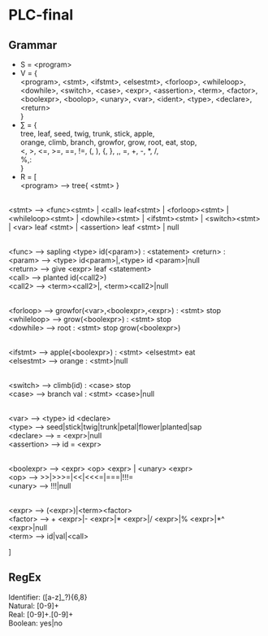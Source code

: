 # PLC-final
## Grammar
- S = \<program>
- V = { 
    <br>\<program>, \<stmt>, \<ifstmt>, \<elsestmt>, \<forloop>, \<whileloop>, \<dowhile>, \<switch>, \<case>, \<expr>, \<assertion>, \<term>, \<factor>, \<boolexpr>, \<boolop>, \<unary>, \<var>, \<ident>, \<type>, \<declare>, \<return>
	<br>}
- ∑ = { 
    <br>tree, leaf, seed, twig, trunk, stick, apple,
		<br>orange, climb, branch, growfor, grow, root, eat, stop,
		<br><, >, <=, >=, ==, !=, (, ), {, }, ,, =, +, -, *, /,
		<br>%,:
	<br>}
- R = [
<br>\<program> --> tree{ \<stmt> }

<br>\<stmt> --> \<func>\<stmt> | \<call> leaf\<stmt> | \<forloop>\<stmt> | \<whileloop>\<stmt> | \<dowhile>\<stmt> | \<ifstmt>\<stmt> | \<switch>\<stmt> | \<var> leaf \<stmt> | \<assertion> leaf \<stmt> | null

<br>\<func> --> sapling \<type> id(\<param>) : \<statement> \<return> :
<br>\<param> --> \<type> id\<param>|,\<type> id \<param>|null
<br>\<return> --> give \<expr> leaf \<statement>
<br>\<call> --> planted id(\<call2>)
<br>\<call2> --> \<term>\<call2>|, \<term>\<call2>|null

<br>\<forloop> --> growfor(\<var>,\<boolexpr>,\<expr>) : \<stmt> stop
<br>\<whileloop> --> grow(\<boolexpr>) : \<stmt> stop
<br>\<dowhile> --> root : \<stmt> stop grow(\<boolexpr>)

<br>\<ifstmt> --> apple(\<boolexpr>) : \<stmt> \<elsestmt> eat
<br>\<elsestmt> --> orange : \<stmt>|null

<br>\<switch> --> climb(id) : \<case> stop
<br>\<case> --> branch val : \<stmt> \<case>|null

<br>\<var> --> \<type> id \<declare>
<br>\<type> --> seed|stick|twig|trunk|petal|flower|planted|sap
<br>\<declare> --> = \<expr>|null
<br>\<assertion> --> id = \<expr>

<br>\<boolexpr> --> \<expr> \<op> \<expr> | \<unary> \<expr>
<br>\<op> --> >>|>>>=|<<|<<<=|===|!!!=
<br>\<unary> --> !!!|null

<br>\<expr> --> (\<expr>)|\<term>\<factor>
<br>\<factor> --> + \<expr>|- \<expr>|* \<expr>|/ \<expr>|% \<expr>|*^ \<expr>|null
<br>\<term> --> id|val|\<call>

]
## RegEx
Identifier: ([a-z]_?){6,8}
<br>Natural: [0-9]+
<br>Real: [0-9]+\.[0-9]+
<br>Boolean: yes|no
